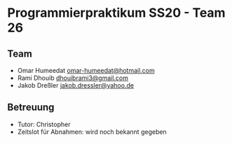 Programmierpraktikum SS20 - Team 26
===================================

Team
----

- Omar Humeedat <omar-humeedat@hotmail.com>
- Rami Dhouib <dhouibrami3@gmail.com>
- Jakob Dreßler <jakob.dressler@yahoo.de>


Betreuung
---------

- Tutor: Christopher
- Zeitslot für Abnahmen: wird noch bekannt gegeben
